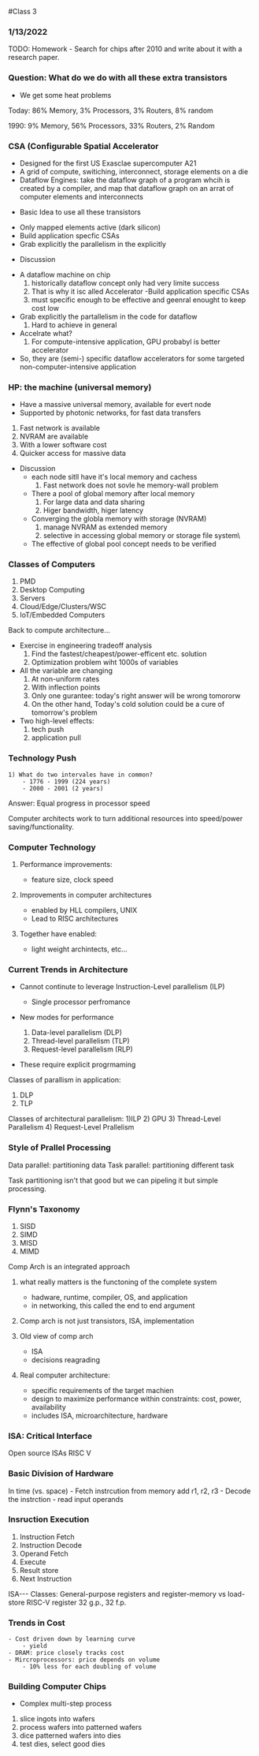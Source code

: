 #Class 3

### 1/13/2022

TODO: Homework - Search for chips after 2010 and write about it with a research paper.

### Question: What do we do with all these extra transistors 

- We get some heat problems 

Today: 86% Memory, 3% Processors, 3% Routers, 8% random

1990: 9% Memory, 56% Processors, 33% Routers, 2% Random

### CSA (Configurable Spatial Accelerator 

- Designed for the first US Exasclae supercomputer A21 
- A grid of compute, switiching, interconnect, storage elements on a die 
- Dataflow Engines: take the dataflow graph of a program whcih is created by a compiler, and map that dataflow graph on an arrat of computer elements and interconnects 

* Basic Idea to use all these transistors 
- Only mapped elements active (dark silicon) 
- Build application specfic CSAs 
- Grab explicitly the parallelism in the explicitly 

* Discussion 
- A dataflow machine on chip 
    1) historically dataflow concept only had very limite success 
    2) That is why it isc alled Accelerator 
-Build application specific CSAs 
    1) must specific enough to be effective and geenral enought to keep cost low
- Grab explicitly the partallelism in the code for dataflow
    1) Hard to achieve in general 
- Accelrate what? 
    1) For compute-intensive application, GPU probabyl is better accelerator
- So, they are (semi-) specific dataflow accelerators for some targeted non-computer-intensive application 

### HP: the machine (universal memory) 

- Have a massive universal memory, available for evert node 
- Supported by photonic networks, for fast data transfers 

1) Fast network is available 
2) NVRAM are available 
3) With a lower software cost 
4) Quicker access for massive data 

* Discussion 
    - each node sitll have it's local memory and cachess 
        1) Fast network does not sovle he memory-wall problem 
    - There a pool of global memory after local memory 
        1) For large data and data sharing 
        2) Higer bandwidth, higer latency
    - Converging the globla memory with storage (NVRAM) 
        1) manage NVRAM as extended memory
        2) selective in accessing global memory or storage file system\
    - The effective of global pool concept needs to be verified 
    

### Classes of Computers 
1) PMD 
2) Desktop Computing 
3) Servers 
4) Cloud/Edge/Clusters/WSC
5) IoT/Embedded Computers 

Back to compute architecture...

- Exercise in engineering tradeoff analysis 
    1) Find the fastest/cheapest/power-efficent etc. solution
    2) Optimization problem wiht 1000s of variables 
- All the variable are changing 
    1) At non-uniform rates 
    2) With inflection points 
    3) Only one gurantee: today's right answer will be wrong tomororw 
    4) On the other hand, Today's cold solution could be a cure of tomorrow's problem
- Two high-level effects: 
    1) tech push
    2) application pull

### Technology Push 
    1) What do two intervales have in common? 
        - 1776 - 1999 (224 years) 
        - 2000 - 2001 (2 years) 

Answer: Equal progress in processor speed

Computer architects work to turn additional resources into speed/power saving/functionality. 

### Computer Technology 
1) Performance improvements: 
    - feature size, clock speed 
2) Improvements in computer architectures 
    - enabled by HLL compilers, UNIX
    - Lead to RISC architectures 

3) Together have enabled: 
    - light weight archintects, etc...

### Current Trends in Architecture 
- Cannot continute to leverage Instruction-Level parallelism (ILP) 
    - Single processor perfromance 

- New modes for performance 
    1) Data-level parallelism (DLP)
    2) Thread-level parallelism (TLP) 
    3) Request-level parallelism (RLP)

- These require explicit progrmaming 

Classes of parallism in application: 
1) DLP
2) TLP

Classes of architectural parallelism:
1)ILP
2) GPU
3) Thread-Level Parallelism
4) Request-Level Prallelism 

### Style of Prallel Processing 
Data parallel: partitioning data
Task parallel: partitioning different task 

Task partitioning isn't that good but we can pipeling it but simple processing.

### Flynn's Taxonomy 

1) SISD
2) SIMD
3) MISD
4) MIMD

Comp Arch is an integrated approach 
1) what really matters is the functoning of the complete system
    - hadware, runtime, compiler, OS, and application
    - in networking, this called the end to end argument 
2) Comp arch is not just transistors, ISA, implementation 

3) Old view of comp arch
    - ISA
    - decisions reagrading 
    
4) Real computer architecture: 
    - specific requirements of the target machien 
    - design to maximize performance within constraints: cost, power, availability
    - includes ISA, microarchitecture, hardware

### ISA: Critical Interface 
Open source ISAs RISC V

### Basic Division of Hardware 
In time (vs. space) 
    - Fetch instrcution from memory     add r1, r2, r3 
    - Decode the instrction 
    - read input operands               

### Insruction Execution 
1) Instruction Fetch
2) Instruction Decode
3) Operand Fetch
4) Execute
5) Result store
6) Next Instruction 

ISA---
Classes: General-purpose registers and register-memory vs load-store 
RISC-V register 32 g.p., 32 f.p.

### Trends in Cost
    - Cost driven down by learning curve
        - yield 
    - DRAM: price closely tracks cost
    - Mircroprocessors: price depends on volume 
        - 10% less for each doubling of volume

### Building Computer Chips
- Complex multi-step process
1) slice ingots into wafers
2) process wafers into patterned wafers 
3) dice patterned wafers into dies
4) test dies, select good dies 










